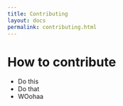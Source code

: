 ```yaml
---
title: Contributing
layout: docs
permalink: contributing.html
---
```


# How to contribute

- Do this
- Do that
- WOohaa
